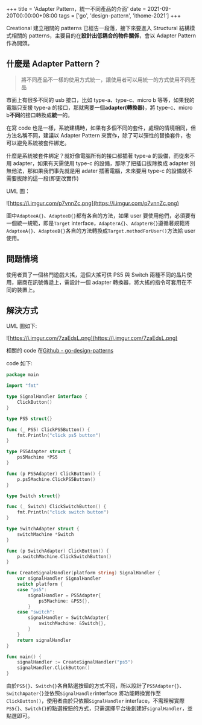 +++
title = 'Adapter Pattern，統一不同產品的介面'
date = 2021-09-20T00:00:00+08:00
tags = ['go', 'design-pattern', 'ithome-2021']
+++

Creational 建立相關的 patterns 已經告一段落，接下來要進入 Structural 結構模式相關的 patterns，主要目的在**設計出低耦合的物件關係**，會以 Adapter Pattern 作為開頭。

## 什麼是 Adapter Pattern？

> 將不同產品不一樣的使用方式統一，讓使用者可以用統一的方式使用不同產品
> 

市面上有很多不同的 usb 接口，比如 type-a、type-c、micro b 等等，如果我的電腦只支援 type-a
的接口，那就需要一個**adapter(轉換器)**，將 type-c、micro b**不同**的接口轉換成**統一**的。

在寫 code 也是一樣，系統建構時，如果有多個不同的套件，處理的情境相同，但方法名稱不同，建議以 Adapter Pattern 來實作，除了可以彈性的替換套件，也可以避免系統被套件綁定。

什麼是系統被套件綁定？就好像電腦所有的接口都插著 type-a 的設備，而從來不用 adapter，如果有天需使用 type-c 的設備，那除了把插口拔除換成 adapter 別無他法，那如果我們事先就是用 adater 插著電腦，未來要用 type-c 的設備就不需要拔除的這一段(即更改實作)

UML 圖：

![https://i.imgur.com/p7vnnZc.png](https://i.imgur.com/p7vnnZc.png)

圖中`AdapteeA{}`、`AdapteeB{}`都有各自的方法，如果 user 要使用他們，必須要有一個統一規範，即是`Target` interface，`AdapterA{}`、`AdapterB{}`遵循著規範將`AdapteeA{}`、`AdapteeB{}`各自的方法轉換成`Target.methodForUser()`方法給 user 使用。

## 問題情境

使用者買了一個格鬥遊戲大搖，這個大搖可供 PS5 與 Switch 兩種不同的晶片使用，廠商在訊號傳遞上，需設計一個 adapter 轉換器，將大搖的指令可套用在不同的裝置上。

## 解決方式

UML 圖如下:

![https://i.imgur.com/7zaEdsL.png](https://i.imgur.com/7zaEdsL.png)

相關的 code 在[Github - go-design-patterns](https://github.com/superj80820/go-design-patterns)

code 如下:

```go
package main

import "fmt"

type SignalHandler interface {
	ClickButton()
}

type PS5 struct{}

func (_ PS5) ClickPS5Button() {
	fmt.Println("click ps5 button")
}

type PS5Adapter struct {
	ps5Machine *PS5
}

func (p PS5Adapter) ClickButton() {
	p.ps5Machine.ClickPS5Button()
}

type Switch struct{}

func (_ Switch) ClickSwitchButton() {
	fmt.Println("click switch button")
}

type SwitchAdapter struct {
	switchMachine *Switch
}

func (p SwitchAdapter) ClickButton() {
	p.switchMachine.ClickSwitchButton()
}

func CreateSignalHandler(platform string) SignalHandler {
	var signalHandler SignalHandler
	switch platform {
	case "ps5":
		signalHandler = PS5Adapter{
			ps5Machine: &PS5{},
		}
	case "switch":
		signalHandler = SwitchAdapter{
			switchMachine: &Switch{},
		}
	}
	return signalHandler
}

func main() {
	signalHandler := CreateSignalHandler("ps5")
	signalHandler.ClickButton()
}
```

由於`PS5{}`、`Switch{}`各自點選按鈕的方式不同，所以設計了`PS5Adapter{}`、`SwitchApater{}`並依照`SignalHandler`interface 將功能轉換實作至`ClickButton()`，使用者由於只依賴`SignalHandler` interface，不需理解實際`PS5{}`、`Switch{}`的點選按鈕的方式，只需選擇平台後創建好`signalHandler`，並點選即可。